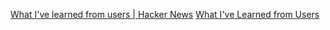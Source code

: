 
[What I've learned from users | Hacker News](https://news.ycombinator.com/item?id=32911195)
[What I've Learned from Users](http://www.paulgraham.com/users.html)
